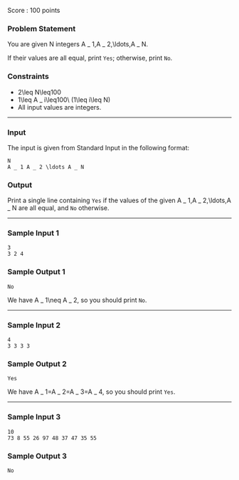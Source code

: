 Score : 100 points

### Problem Statement

You are given N integers A \_ 1,A \_ 2,\ldots,A \_ N.

If their values are all equal, print `Yes`; otherwise, print `No`.

### Constraints

* 2\leq N\leq100
* 1\leq A \_ i\leq100\ (1\leq i\leq N)
* All input values are integers.

---

### Input

The input is given from Standard Input in the following format:

```
N
A _ 1 A _ 2 \ldots A _ N
```

### Output

Print a single line containing `Yes` if the values of the given A \_ 1,A \_ 2,\ldots,A \_ N are all equal, and `No` otherwise.

---

### Sample Input 1

```
3
3 2 4
```

### Sample Output 1

```
No
```

We have A \_ 1\neq A \_ 2, so you should print `No`.

---

### Sample Input 2

```
4
3 3 3 3
```

### Sample Output 2

```
Yes
```

We have A \_ 1=A \_ 2=A \_ 3=A \_ 4, so you should print `Yes`.

---

### Sample Input 3

```
10
73 8 55 26 97 48 37 47 35 55
```

### Sample Output 3

```
No
```